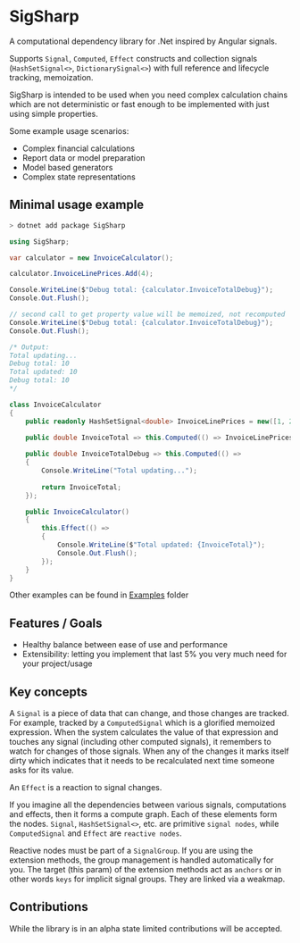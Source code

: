 SigSharp
==========

A computational dependency library for .Net inspired by Angular signals.

Supports `Signal`, `Computed`, `Effect` constructs and collection signals (`HashSetSignal<>`, `DictionarySignal<>`)
with full reference and lifecycle tracking, memoization.

SigSharp is intended to be used when you need complex calculation chains which are not deterministic or fast enough to be implemented with just using simple properties. 

Some example usage scenarios:
- Complex financial calculations
- Report data or model preparation
- Model based generators
- Complex state representations


Minimal usage example
---------------------

```bash
> dotnet add package SigSharp
```

```C#
using SigSharp;

var calculator = new InvoiceCalculator();

calculator.InvoiceLinePrices.Add(4);

Console.WriteLine($"Debug total: {calculator.InvoiceTotalDebug}");
Console.Out.Flush();

// second call to get property value will be memoized, not recomputed
Console.WriteLine($"Debug total: {calculator.InvoiceTotalDebug}");
Console.Out.Flush();

/* Output:
Total updating...
Debug total: 10
Total updated: 10
Debug total: 10
*/

class InvoiceCalculator
{
    public readonly HashSetSignal<double> InvoiceLinePrices = new([1, 2, 3]);

    public double InvoiceTotal => this.Computed(() => InvoiceLinePrices.Sum());
    
    public double InvoiceTotalDebug => this.Computed(() =>
    {
        Console.WriteLine("Total updating...");
        
        return InvoiceTotal;
    });

    public InvoiceCalculator()
    {
        this.Effect(() =>
        {
            Console.WriteLine($"Total updated: {InvoiceTotal}");
            Console.Out.Flush();
        });
    }
}


```

Other examples can be found in [Examples](./examples/SimpleDemo/Program.cs) folder

Features / Goals
--------

- Healthy balance between ease of use and performance
- Extensibility: letting you implement that last 5% you very much need for your project/usage


Key concepts
------------

A `Signal` is a piece of data that can change, and those changes are tracked.
For example, tracked by a `ComputedSignal` which is a glorified memoized expression.
When the system calculates the value of that expression and touches any signal (including other computed signals),
it remembers to watch for changes of those signals. When any of the changes it marks itself dirty which indicates
that it needs to be recalculated next time someone asks for its value.

An `Effect` is a reaction to signal changes.

If you imagine all the dependencies between various signals, computations and effects,
then it forms a compute graph. Each of these elements form the nodes.
`Signal`, `HashSetSignal<>`, etc. are primitive `signal nodes`, while `ComputedSignal` and `Effect` are `reactive nodes`.

Reactive nodes must be part of a `SignalGroup`. If you are using the extension methods, the group management is handled automatically for you.
The target (this param) of the extension methods act as `anchors` or in other words `keys` for implicit signal groups.
They are linked via a weakmap.


Contributions
-------------

While the library is in an alpha state limited contributions will be accepted.


